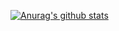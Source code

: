 

[![Anurag's github stats](https://github-readme-stats.vercel.app/api?username=Hlunlun)](https://github.com/anuraghazra/github-readme-stats)

